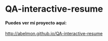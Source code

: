 # QA-interactive-resume

#### Puedes ver mi proyecto aquí:

http://abelmon.github.io/QA-interactive-resume

